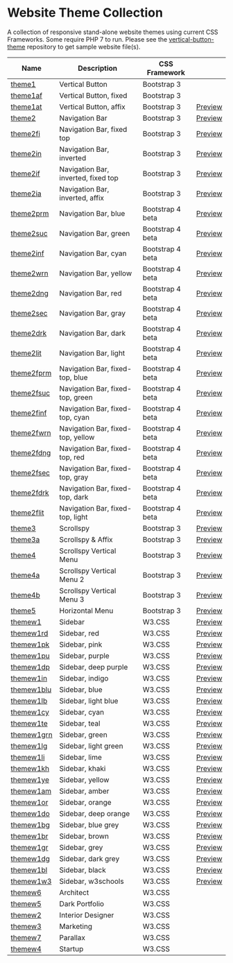 # Website Theme Collection
A collection of responsive stand-alone website themes using current CSS Frameworks.  Some require PHP 7 to run.  Please see the [vertical-button-theme](https://github.com/emrickj/vertical-button-theme) repository to get sample website file(s).

| Name | Description | CSS Framework | |
| --- | --- | --- | --- |
| [theme1](theme1.php) | Vertical Button | Bootstrap 3 | |
| [theme1af](theme1af.php) | Vertical Button, fixed | Bootstrap 3 | |
| [theme1at](theme1at.php) | Vertical Button, affix | Bootstrap 3 | [Preview](https://www.gem-editor.com/gwc/theme1at.php?u=500) |
| [theme2](theme2.php) | Navigation Bar | Bootstrap 3 | [Preview](https://www.gem-editor.com/gwc/theme2.php?u=500) |
| [theme2fi](theme2fi.php) | Navigation Bar, fixed top | Bootstrap 3 | [Preview](https://www.gem-editor.com/gwc/theme2fi.php?u=500) |
| [theme2in](theme2in.php) | Navigation Bar, inverted | Bootstrap 3 | [Preview](https://www.gem-editor.com/gwc/theme2in.php?u=500) |
| [theme2if](theme2if.php) | Navigation Bar, inverted, fixed top | Bootstrap 3 | [Preview](https://www.gem-editor.com/gwc/theme2if.php?u=500) |
| [theme2ia](theme2ia.php) | Navigation Bar, inverted, affix | Bootstrap 3 | [Preview](https://www.gem-editor.com/gwc/theme2ia.php?u=500) |
| [theme2prm](theme2prm.php) | Navigation Bar, blue | Bootstrap 4 beta | [Preview](https://www.gem-editor.com/gwc/theme2prm.php?u=500) |
| [theme2suc](theme2suc.php) | Navigation Bar, green | Bootstrap 4 beta | [Preview](https://www.gem-editor.com/gwc/theme2suc.php?u=500) |
| [theme2inf](theme2inf.php) | Navigation Bar, cyan | Bootstrap 4 beta | [Preview](https://www.gem-editor.com/gwc/theme2inf.php?u=500) |
| [theme2wrn](theme2wrn.php) | Navigation Bar, yellow | Bootstrap 4 beta | [Preview](https://www.gem-editor.com/gwc/theme2wrn.php?u=500) |
| [theme2dng](theme2dng.php) | Navigation Bar, red | Bootstrap 4 beta | [Preview](https://www.gem-editor.com/gwc/theme2dng.php?u=500) |
| [theme2sec](theme2sec.php) | Navigation Bar, gray | Bootstrap 4 beta | [Preview](https://www.gem-editor.com/gwc/theme2sec.php?u=500) |
| [theme2drk](theme2drk.php) | Navigation Bar, dark | Bootstrap 4 beta | [Preview](https://www.gem-editor.com/gwc/theme2drk.php?u=500) |
| [theme2lit](theme2lit.php) | Navigation Bar, light | Bootstrap 4 beta | [Preview](https://www.gem-editor.com/gwc/theme2lit.php?u=500) |
| [theme2fprm](theme2fprm.php) | Navigation Bar, fixed-top, blue | Bootstrap 4 beta | [Preview](https://www.gem-editor.com/gwc/theme2fprm.php?u=500) |
| [theme2fsuc](theme2fsuc.php) | Navigation Bar, fixed-top, green | Bootstrap 4 beta | [Preview](https://www.gem-editor.com/gwc/theme2fsuc.php?u=500) |
| [theme2finf](theme2finf.php) | Navigation Bar, fixed-top, cyan | Bootstrap 4 beta | [Preview](https://www.gem-editor.com/gwc/theme2finf.php?u=500) |
| [theme2fwrn](theme2fwrn.php) | Navigation Bar, fixed-top, yellow | Bootstrap 4 beta | [Preview](https://www.gem-editor.com/gwc/theme2fwrn.php?u=500) |
| [theme2fdng](theme2fdng.php) | Navigation Bar, fixed-top, red | Bootstrap 4 beta | [Preview](https://www.gem-editor.com/gwc/theme2fdng.php?u=500) |
| [theme2fsec](theme2fsec.php) | Navigation Bar, fixed-top, gray | Bootstrap 4 beta | [Preview](https://www.gem-editor.com/gwc/theme2fsec.php?u=500) |
| [theme2fdrk](theme2fdrk.php) | Navigation Bar, fixed-top, dark | Bootstrap 4 beta | [Preview](https://www.gem-editor.com/gwc/theme2fdrk.php?u=500) |
| [theme2flit](theme2flit.php) | Navigation Bar, fixed-top, light | Bootstrap 4 beta | [Preview](https://www.gem-editor.com/gwc/theme2flit.php?u=500) |
| [theme3](theme3.php) | Scrollspy | Bootstrap 3 | [Preview](https://www.gem-editor.com/gwc/theme3.php?u=501) |
| [theme3a](theme3a.php) | Scrollspy & Affix | Bootstrap 3 | [Preview](https://www.gem-editor.com/gwc/theme3a.php?u=501) |
| [theme4](theme4.php) | Scrollspy Vertical Menu | Bootstrap 3 | [Preview](https://www.gem-editor.com/gwc/theme4.php?u=501) |
| [theme4a](theme4a.php) | Scrollspy Vertical Menu 2 | Bootstrap 3 | [Preview](https://www.gem-editor.com/gwc/theme4a.php?u=501) |
| [theme4b](theme4b.php) | Scrollspy Vertical Menu 3 | Bootstrap 3 | [Preview](https://www.gem-editor.com/gwc/theme4b.php?u=501) |
| [theme5](theme5.php) | Horizontal Menu | Bootstrap 3 | [Preview](https://www.gem-editor.com/gwc/theme5.php?u=500) |
| [themew1](themew1.php) | Sidebar | W3.CSS | [Preview](https://www.gem-editor.com/gwc/themew1.php?u=500) |
| [themew1rd](themew1rd.php) | Sidebar, red | W3.CSS | [Preview](https://www.gem-editor.com/gwc/themew1rd.php?u=500) |
| [themew1pk](themew1pk.php) | Sidebar, pink | W3.CSS | [Preview](https://www.gem-editor.com/gwc/themew1pk.php?u=500) |
| [themew1pu](themew1pu.php) | Sidebar, purple | W3.CSS | [Preview](https://www.gem-editor.com/gwc/themew1pu.php?u=500) |
| [themew1dp](themew1dp.php) | Sidebar, deep purple | W3.CSS | [Preview](https://www.gem-editor.com/gwc/themew1dp.php?u=500) |
| [themew1in](themew1in.php) | Sidebar, indigo | W3.CSS | [Preview](https://www.gem-editor.com/gwc/themew1in.php?u=500) |
| [themew1blu](themew1blu.php) | Sidebar, blue | W3.CSS | [Preview](https://www.gem-editor.com/gwc/themew1blu.php?u=500) |
| [themew1lb](themew1lb.php) | Sidebar, light blue | W3.CSS | [Preview](https://www.gem-editor.com/gwc/themew1lb.php?u=500) |
| [themew1cy](themew1cy.php) | Sidebar, cyan | W3.CSS | [Preview](https://www.gem-editor.com/gwc/themew1cy.php?u=500) |
| [themew1te](themew1te.php) | Sidebar, teal | W3.CSS | [Preview](https://www.gem-editor.com/gwc/themew1te.php?u=500) |
| [themew1grn](themew1grn.php) | Sidebar, green | W3.CSS | [Preview](https://www.gem-editor.com/gwc/themew1grn.php?u=500) |
| [themew1lg](themew1lg.php) | Sidebar, light green | W3.CSS | [Preview](https://www.gem-editor.com/gwc/themew1lg.php?u=500) |
| [themew1li](themew1li.php) | Sidebar, lime | W3.CSS | [Preview](https://www.gem-editor.com/gwc/themew1li.php?u=500) |
| [themew1kh](themew1kh.php) | Sidebar, khaki | W3.CSS | [Preview](https://www.gem-editor.com/gwc/themew1kh.php?u=500) |
| [themew1ye](themew1ye.php) | Sidebar, yellow | W3.CSS | [Preview](https://www.gem-editor.com/gwc/themew1ye.php?u=500) |
| [themew1am](themew1am.php) | Sidebar, amber | W3.CSS | [Preview](https://www.gem-editor.com/gwc/themew1am.php?u=500) |
| [themew1or](themew1or.php) | Sidebar, orange | W3.CSS | [Preview](https://www.gem-editor.com/gwc/themew1or.php?u=500) |
| [themew1do](themew1do.php) | Sidebar, deep orange | W3.CSS | [Preview](https://www.gem-editor.com/gwc/themew1do.php?u=500) |
| [themew1bg](themew1bg.php) | Sidebar, blue grey | W3.CSS | [Preview](https://www.gem-editor.com/gwc/themew1bg.php?u=500) |
| [themew1br](themew1br.php) | Sidebar, brown | W3.CSS | [Preview](https://www.gem-editor.com/gwc/themew1br.php?u=500) |
| [themew1gr](themew1gr.php) | Sidebar, grey | W3.CSS | [Preview](https://www.gem-editor.com/gwc/themew1gr.php?u=500) |
| [themew1dg](themew1dg.php) | Sidebar, dark grey | W3.CSS | [Preview](https://www.gem-editor.com/gwc/themew1dg.php?u=500) |
| [themew1bl](themew1bl.php) | Sidebar, black | W3.CSS | [Preview](https://www.gem-editor.com/gwc/themew1bl.php?u=500) |
| [themew1w3](themew1w3.php) | Sidebar, w3schools | W3.CSS | [Preview](https://www.gem-editor.com/gwc/themew1w3.php?u=500) |
| [themew6](themew6.php) | Architect | W3.CSS |
| [themew5](themew5.php) | Dark Portfolio | W3.CSS |
| [themew2](themew2.php) | Interior Designer | W3.CSS |
| [themew3](themew3.php) | Marketing | W3.CSS |
| [themew7](themew7.php) | Parallax | W3.CSS |
| [themew4](themew4.php) | Startup | W3.CSS |
